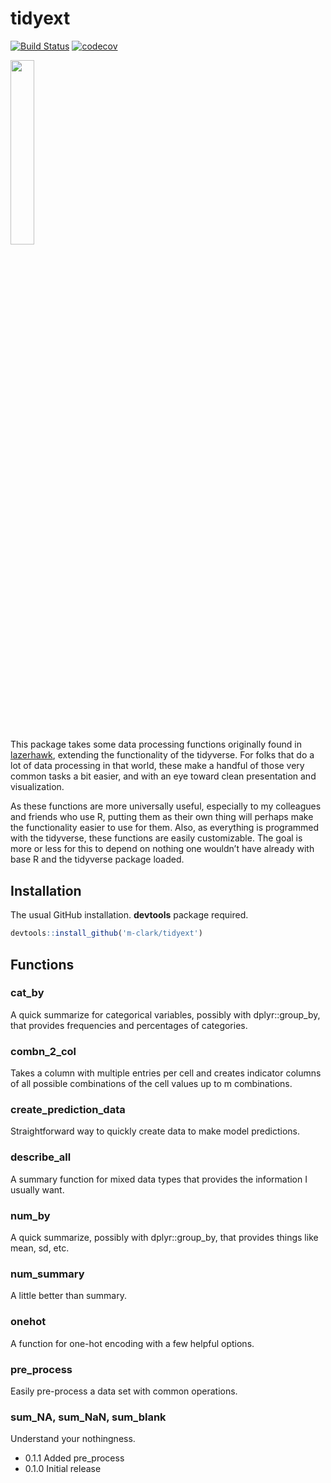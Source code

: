 tidyext
=======

<!-- <img src="man/img/lh_hex.png" align="right" width = 360/> -->
[![Build
Status](https://travis-ci.org/m-clark/tidyext.svg?branch=master)](https://travis-ci.org/m-clark/tidyext)
[![codecov](https://codecov.io/gh/m-clark/tidyext/branch/master/graph/badge.svg)](https://codecov.io/gh/m-clark/tidyext)

<a href="https://github.com/m-clark/tidyext" alt="Miscellaneous Shenanigans">
<img src="https://img.shields.io/badge/miscellaneous_shenanigans-constant-ff5500.svg?colorA=00aaff&longCache=true&style=for-the-badge"  width=27.5%/></a>

This package takes some data processing functions originally found in
[lazerhawk](https://github.com/m-clark/lazerhawk), extending the
functionality of the tidyverse. For folks that do a lot of data
processing in that world, these make a handful of those very common
tasks a bit easier, and with an eye toward clean presentation and
visualization.

As these functions are more universally useful, especially to my
colleagues and friends who use R, putting them as their own thing will
perhaps make the functionality easier to use for them. Also, as
everything is programmed with the tidyverse, these functions are easily
customizable. The goal is more or less for this to depend on nothing one
wouldn’t have already with base R and the tidyverse package loaded.

Installation
------------

The usual GitHub installation. **devtools** package required.

``` r
devtools::install_github('m-clark/tidyext')
```

Functions
---------

### cat\_by

A quick summarize for categorical variables, possibly with
dplyr::group\_by, that provides frequencies and percentages of
categories.

### combn\_2\_col

Takes a column with multiple entries per cell and creates indicator
columns of all possible combinations of the cell values up to m
combinations.

### create\_prediction\_data

Straightforward way to quickly create data to make model predictions.

### describe\_all

A summary function for mixed data types that provides the information I
usually want.

### num\_by

A quick summarize, possibly with dplyr::group\_by, that provides things
like mean, sd, etc.

### num\_summary

A little better than summary.

### onehot

A function for one-hot encoding with a few helpful options.

### pre\_process

Easily pre-process a data set with common operations.

### sum\_NA, sum\_NaN, sum\_blank

Understand your nothingness.

-   0.1.1 Added pre\_process
-   0.1.0 Initial release
